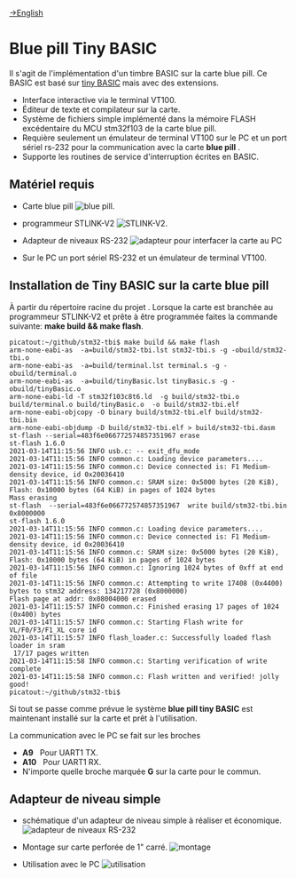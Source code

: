 <!-- 
Copyright Jacques Deschênes, 2021
Ce document fait parti du projet stm32-tbi
https://github.com/picatout/stm32-tbi
-->
[-&GT;English](readme-en.md)
#  Blue pill Tiny BASIC 

Il s'agit de l'implémentation d'un timbre BASIC sur la carte blue pill. Ce BASIC est basé sur [tiny BASIC](https://en.wikipedia.org/wiki/Tiny_BASIC) mais avec des extensions.  

* Interface interactive via le terminal VT100. 
* Éditeur de texte et compilateur sur la carte. 
* Système de fichiers simple implémenté dans la mémoire FLASH excédentaire du MCU stm32f103 de la carte blue pill.
* Requière seulement un émulateur de terminal VT100 sur le PC et un port sériel rs-232 pour la communication avec la carte **blue pill** .
* Supporte les routines de service d'interruption écrites en BASIC.

## Matériel requis

* Carte blue pill ![blue pill](docs/board-view-2.jpg).

* programmeur STLINK-V2 ![STLINK-V2](docs/stlink-v2.png).

* Adapteur de niveaux RS-232 ![adapteur](docs/rs-232-level-adapter-assembly.png) pour interfacer la carte au PC 

* Sur le PC un port sériel RS-232 et un émulateur de terminal VT100.

## Installation de Tiny BASIC sur la carte **blue pill**
À partir du répertoire racine du projet
. Lorsque la carte est branchée au programmeur STLINK-V2 et prête à être programmée faites la commande suivante: **make build && make flash**.
```
picatout:~/github/stm32-tbi$ make build && make flash
arm-none-eabi-as  -a=build/stm32-tbi.lst stm32-tbi.s -g -obuild/stm32-tbi.o 
arm-none-eabi-as  -a=build/terminal.lst terminal.s -g -obuild/terminal.o 
arm-none-eabi-as  -a=build/tinyBasic.lst tinyBasic.s -g -obuild/tinyBasic.o 
arm-none-eabi-ld -T stm32f103c8t6.ld  -g build/stm32-tbi.o build/terminal.o build/tinyBasic.o  -o build/stm32-tbi.elf
arm-none-eabi-objcopy -O binary build/stm32-tbi.elf build/stm32-tbi.bin 
arm-none-eabi-objdump -D build/stm32-tbi.elf > build/stm32-tbi.dasm
st-flash --serial=483f6e066772574857351967 erase 
st-flash 1.6.0
2021-03-14T11:15:56 INFO usb.c: -- exit_dfu_mode
2021-03-14T11:15:56 INFO common.c: Loading device parameters....
2021-03-14T11:15:56 INFO common.c: Device connected is: F1 Medium-density device, id 0x20036410
2021-03-14T11:15:56 INFO common.c: SRAM size: 0x5000 bytes (20 KiB), Flash: 0x10000 bytes (64 KiB) in pages of 1024 bytes
Mass erasing
st-flash  --serial=483f6e066772574857351967  write build/stm32-tbi.bin 0x8000000
st-flash 1.6.0
2021-03-14T11:15:56 INFO common.c: Loading device parameters....
2021-03-14T11:15:56 INFO common.c: Device connected is: F1 Medium-density device, id 0x20036410
2021-03-14T11:15:56 INFO common.c: SRAM size: 0x5000 bytes (20 KiB), Flash: 0x10000 bytes (64 KiB) in pages of 1024 bytes
2021-03-14T11:15:56 INFO common.c: Ignoring 1024 bytes of 0xff at end of file
2021-03-14T11:15:56 INFO common.c: Attempting to write 17408 (0x4400) bytes to stm32 address: 134217728 (0x8000000)
Flash page at addr: 0x08004000 erased
2021-03-14T11:15:57 INFO common.c: Finished erasing 17 pages of 1024 (0x400) bytes
2021-03-14T11:15:57 INFO common.c: Starting Flash write for VL/F0/F3/F1_XL core id
2021-03-14T11:15:57 INFO flash_loader.c: Successfully loaded flash loader in sram
 17/17 pages written
2021-03-14T11:15:58 INFO common.c: Starting verification of write complete
2021-03-14T11:15:58 INFO common.c: Flash written and verified! jolly good!
picatout:~/github/stm32-tbi$ 
```
Si tout se passe comme prévue le système **blue pill tiny BASIC** est maintenant installé sur la carte et prêt à l'utilisation.

La communication avec le PC se fait sur les broches

* **A9**&nbsp;&nbsp; Pour UART1 TX.
* **A10**&nbsp;&nbsp; Pour UART1 RX.
* N'importe quelle broche marquée **G** sur la carte pour le commun.

## Adapteur de niveau simple

* schématique d'un adapteur de niveau simple à réaliser et économique.
![adapteur de niveaux RS-232](docs/rs-232-level-adaptor-schematic.png)

* Montage sur carte perforée de 1" carré.
![montage](docs/rs-232-level-adapter-assembly.png)

* Utilisation avec le PC
![utilisation](docs/montage.jpg)

